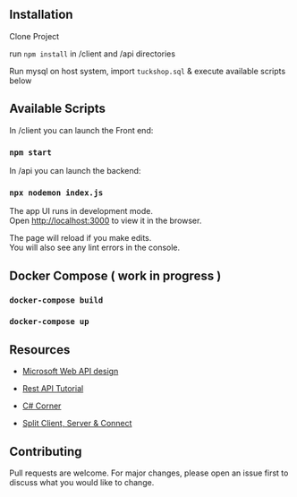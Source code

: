 
## Installation

Clone Project

run `npm install` in /client and /api directories

Run mysql on host system, import `tuckshop.sql` &  execute available scripts below

## Available Scripts

In /client you can launch the Front end:

### `npm start`

In /api you can launch  the backend:<br />

### `npx nodemon index.js`

The app UI runs in development mode.<br />
Open [http://localhost:3000](http://localhost:3000) to view it in the browser.

The page will reload if you make edits.<br />
You will also see any lint errors in the console.

## Docker Compose ( work in progress )

### `docker-compose build`
### `docker-compose up`

## Resources

* [Microsoft Web API design](https://docs.microsoft.com/en-us/azure/architecture/best-practices/api-design)
* [Rest API Tutorial](https://restfulapi.net/rest-api-design-tutorial-with-example/)
* [C# Corner](https://www.c-sharpcorner.com/article/web-api-design-principles-or-web-api-design-guidelines/)


* [Split Client, Server & Connect](https://www.freecodecamp.org/news/create-a-react-frontend-a-node-express-backend-and-connect-them-together-c5798926047c/)

## Contributing
Pull requests are welcome. For major changes, please open an issue first to discuss what you would like to change.